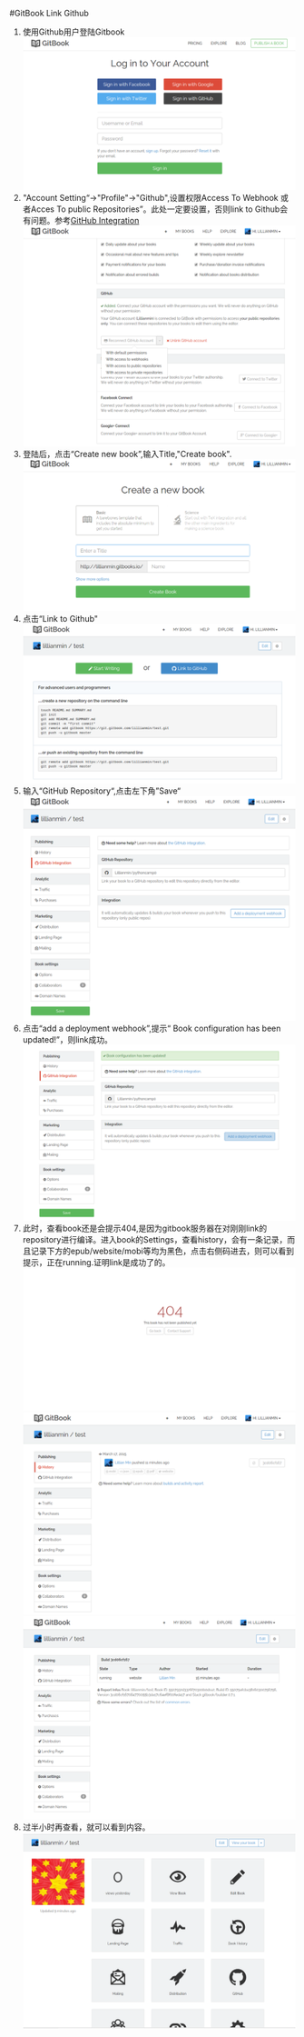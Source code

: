 #GitBook Link Github

1. 使用Github用户登陆Gitbook
![](login_with_github.png)
2. "Account Setting“->"Profile"->"Github",设置权限Access To Webhook 或者Acces To public Repositories”。此处一定要设置，否则link to Github会有问题。参考[GitHub Integration](http://help.gitbook.com/github/index.html)
![](permission.png)
2. 登陆后，点击“Create new book”,输入Title,"Create book".
![](create_book.png)
4. 点击“Link to Github"
![](link_to_github.png)
5. 输入“GitHub Repository“,点击左下角”Save“
![](git_repository.png)
6. 点击“add a deployment webhook”,提示“ Book configuration has been updated!”，则link成功。
![](webhook_ok.png)
7. 此时，查看book还是会提示404,是因为gitbook服务器在对刚刚link的repository进行编译。进入book的Settings，查看history，会有一条记录，而且记录下方的epub/website/mobi等均为黑色，点击右侧码进去，则可以看到提示，正在running.证明link是成功了的。
![](404.png)![](running.png)![](running_info.png)
8. 过半小时再查看，就可以看到内容。
![](ok.png) 
